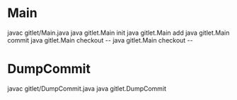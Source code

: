 # Main
javac gitlet/Main.java
java gitlet.Main init
java gitlet.Main add <filename>
java gitlet.Main commit <message>
java gitlet.Main checkout <commit id> -- <filename>
java gitlet.Main checkout -- <filename>

# DumpCommit
javac gitlet/DumpCommit.java
java gitlet.DumpCommit <hash>
